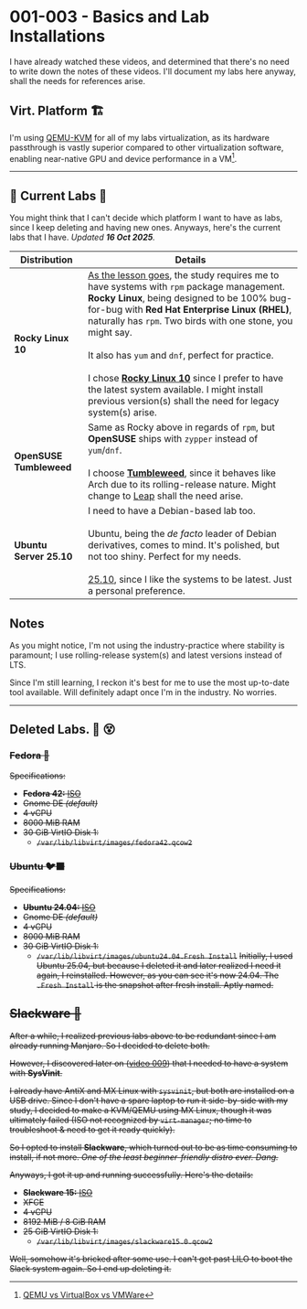 # 001-003 - Basics and Lab Installations

I have already watched these videos, and determined that there's no need to write down the notes of these videos.
I'll document my labs here anyway, shall the needs for references arise.

## Virt. Platform 🏗️
I'm using [QEMU-KVM](https://tinypilotkvm.com/blogs/insights/kvm-vs-qemu) for all of my labs virtualization, as its hardware passthrough is vastly superior compared to other virtualization software, enabling near-native GPU and device performance in a VM[^1].

[^1]: [QEMU vs VirtualBox vs VMWare](https://www.diskinternals.com/vmfs-recovery/qemu-vs-virtualbox-vs-vmware/)

---
## 🔬 Current Labs 🧪

You might think that I can't decide which platform I want to have as labs, since I keep deleting and having new ones. Anyways, here's the current labs that I have. *Updated **16 Oct 2025**.*

| **Distribution**        | **Details**                                                                                                                                                                                                                                                                                                                                                                                                                                                                                                                                                                |
| ----------------------- | -------------------------------------------------------------------------------------------------------------------------------------------------------------------------------------------------------------------------------------------------------------------------------------------------------------------------------------------------------------------------------------------------------------------------------------------------------------------------------------------------------------------------------------------------------------------------- |
| **Rocky Linux 10**      | [As the lesson goes](Main-Notes/017_rpm-yum-overview.md), the study requires me to have systems with `rpm` package management. **Rocky Linux**, being designed to be 100% bug-for-bug with **Red Hat Enterprise Linux (RHEL)**, naturally has `rpm`. Two birds with one stone, you might say.<br><br>It also has `yum` and `dnf`, perfect for practice.<br><br>I chose **[Rocky Linux 10](https://wiki.rockylinux.org/rocky/version/)** since I prefer to have the latest system available. I might install previous version(s) shall the need for legacy system(s) arise. |
| **OpenSUSE Tumbleweed** | Same as Rocky above in regards of `rpm`, but **OpenSUSE** ships with `zypper` instead of `yum`/`dnf`.<br><br>I choose [**Tumbleweed**](https://get.opensuse.org/tumbleweed/), since it behaves like Arch due to its rolling-release nature. Might change to [Leap](https://get.opensuse.org/leap/16.0/) shall the need arise.                                                                                                                                                                                                                                              |
| **Ubuntu Server 25.10** | I need to have a Debian-based lab too.<br><br>Ubuntu, being the *de facto* leader of Debian derivatives, comes to mind. It's polished, but not too shiny. Perfect for my needs.<br><br>[25.10](https://releases.ubuntu.com/questing/), since I like the systems to be latest. Just a personal preference.                                                                                                                                                                                                                                                                  |

## Notes
As you might notice, I'm not using the industry-practice where stability is paramount; I use rolling-release system(s) and latest versions instead of LTS. 

Since I'm still learning, I reckon it's best for me to use the most up-to-date tool available. Will definitely adapt once I'm in the industry. No worries. 


---

## Deleted Labs. 🚮 😵
### ~~Fedora 🎩~~
~~Specifications:~~ 
- ~~**Fedora 42:** [ISO](https://download.fedoraproject.org/pub/fedora/linux/releases/42/Workstation/x86_64/iso/Fedora-Workstation-Live-42-1.1.x86_64.iso)~~
- ~~Gnome DE *(default)*~~
- ~~4 vCPU~~
- ~~8000 MiB RAM~~
- ~~30 GiB VirtIO Disk 1:~~
	- ~~`/var/lib/libvirt/images/fedora42.qcow2`~~

### ~~Ubuntu 🐦‍⬛~~
~~Specifications:~~
- ~~**Ubuntu 24.04:** [ISO](https://ubuntu.com/download/desktop/thank-you?version=24.04.3&architecture=amd64&lts=true)~~
- ~~Gnome DE *(default)*~~
-  ~~4 vCPU~~
- ~~8000 MiB RAM~~
-  ~~30 GiB VirtIO Disk 1:~~
	- ~~`/var/lib/libvirt/images/ubuntu24.04.Fresh Install`~~
~~Initially, I used Ubuntu 25.04, but because I deleted it and later realized I need it again, I reinstalled. However, as you can see it's now 24.04. The `.Fresh Install` is the snapshot after fresh install. Aptly named.~~


## ~~Slackware 🫟~~
~~After a while, I realized previous labs above to be redundant since I am already running Manjaro. So I decided to delete both.~~ 

~~However, I discovered later on ([video 009](009_1-2-runlevels-targets-concepts.md)) that I needed to have a system with **SysVinit**.~~ 

~~I already have AntiX and MX Linux with `sysvinit`, but both are installed on a USB drive. Since I don't have a spare laptop to run it side-by-side with my study, I decided to make a KVM/QEMU using MX Linux, though it was ultimately failed (ISO not recognized by `virt-manager`; no time to troubleshoot & need to get it ready quickly).~~

~~So I opted to install **Slackware**, which turned out to be as time consuming to install, if not more. *One of the least beginner-friendly distro ever. Dang.*~~ 

~~Anyways, I got it up and running successfully. Here's the details:~~ 
- ~~**Slackware 15:** [ISO](https://iso.ukdw.ac.id/slackware/slackware64-15.0-iso/)~~
- ~~XFCE~~
- ~~4 vCPU~~
- ~~8192 MiB / 8 GiB RAM~~
- ~~25 GiB VirtIO Disk 1:~~
	- ~~`/var/lib/libvirt/images/slackware15.0.qcow2`~~

~~Well, somehow it's bricked after some use. I can't get past LILO to boot the Slack system again. So I end up deleting it.~~